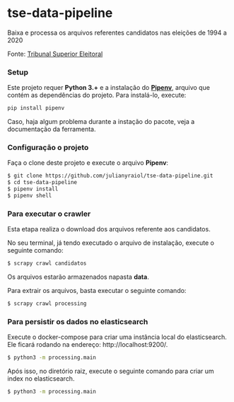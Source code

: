 # tse-data-pipeline

Baixa e processa os arquivos referentes candidatos nas eleições de 1994 a 2020

Fonte: [Tribunal Superior Eleitoral](https://www.tse.jus.br/hotsites/pesquisas-eleitorais/candidatos.html)

### Setup
Este projeto requer **Python 3.+** e a instalação do [**Pipenv**](https://pipenv-fork.readthedocs.io/en/latest/install.html), arquivo que contém as dependências do projeto. Para instalá-lo, execute: 

```bash
pip install pipenv
```

Caso, haja algum problema durante a instação do pacote, veja a documentação da ferramenta.

### Configuração o projeto

Faça o clone deste projeto e execute o arquivo **Pipenv**:

```bash
$ git clone https://github.com/julianyraiol/tse-data-pipeline.git
$ cd tse-data-pipeline
$ pipenv install
$ pipenv shell
```

### Para executar o crawler

Esta etapa realiza o download dos arquivos referente aos candidatos.

No seu terminal, já tendo executado o arquivo de instalação, execute o seguinte comando:

```bash
$ scrapy crawl candidatos
```

Os arquivos estarão armazenados napasta **data**.

Para extrair os arquivos, basta executar o seguinte comando:

```bash
$ scrapy crawl processing
```

### Para persistir os dados no elasticsearch

Execute o docker-compose para criar uma instância local do elasticsearch. Ele ficará rodando na endereço: http://localhost:9200/. 

```bash
$ python3 -m processing.main
```

Após isso, no diretório raiz, execute o seguinte comando para criar um index no elasticsearch.

```bash
$ python3 -m processing.main
```
